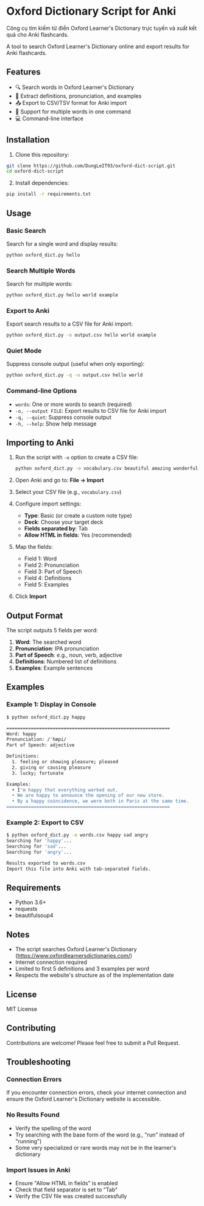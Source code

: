 # Oxford Dictionary Script for Anki

Công cụ tìm kiếm từ điển Oxford Learner's Dictionary trực tuyến và xuất kết quả cho Anki flashcards.

A tool to search Oxford Learner's Dictionary online and export results for Anki flashcards.

## Features

- 🔍 Search words in Oxford Learner's Dictionary
- 📝 Extract definitions, pronunciation, and examples
- 📤 Export to CSV/TSV format for Anki import
- 🎯 Support for multiple words in one command
- 💻 Command-line interface

## Installation

1. Clone this repository:
```bash
git clone https://github.com/DungLeIT93/oxford-dict-script.git
cd oxford-dict-script
```

2. Install dependencies:
```bash
pip install -r requirements.txt
```

## Usage

### Basic Search

Search for a single word and display results:
```bash
python oxford_dict.py hello
```

### Search Multiple Words

Search for multiple words:
```bash
python oxford_dict.py hello world example
```

### Export to Anki

Export search results to a CSV file for Anki import:
```bash
python oxford_dict.py -o output.csv hello world example
```

### Quiet Mode

Suppress console output (useful when only exporting):
```bash
python oxford_dict.py -q -o output.csv hello world
```

### Command-line Options

- `words`: One or more words to search (required)
- `-o, --output FILE`: Export results to CSV file for Anki import
- `-q, --quiet`: Suppress console output
- `-h, --help`: Show help message

## Importing to Anki

1. Run the script with `-o` option to create a CSV file:
   ```bash
   python oxford_dict.py -o vocabulary.csv beautiful amazing wonderful
   ```

2. Open Anki and go to: **File → Import**

3. Select your CSV file (e.g., `vocabulary.csv`)

4. Configure import settings:
   - **Type**: Basic (or create a custom note type)
   - **Deck**: Choose your target deck
   - **Fields separated by**: Tab
   - **Allow HTML in fields**: Yes (recommended)

5. Map the fields:
   - Field 1: Word
   - Field 2: Pronunciation
   - Field 3: Part of Speech
   - Field 4: Definitions
   - Field 5: Examples

6. Click **Import**

## Output Format

The script outputs 5 fields per word:
1. **Word**: The searched word
2. **Pronunciation**: IPA pronunciation
3. **Part of Speech**: e.g., noun, verb, adjective
4. **Definitions**: Numbered list of definitions
5. **Examples**: Example sentences

## Examples

### Example 1: Display in Console
```bash
$ python oxford_dict.py happy

============================================================
Word: happy
Pronunciation: /ˈhæpi/
Part of Speech: adjective

Definitions:
  1. feeling or showing pleasure; pleased
  2. giving or causing pleasure
  3. lucky; fortunate

Examples:
  • I'm happy that everything worked out.
  • We are happy to announce the opening of our new store.
  • By a happy coincidence, we were both in Paris at the same time.
============================================================
```

### Example 2: Export to CSV
```bash
$ python oxford_dict.py -o words.csv happy sad angry
Searching for 'happy'...
Searching for 'sad'...
Searching for 'angry'...

Results exported to words.csv
Import this file into Anki with tab-separated fields.
```

## Requirements

- Python 3.6+
- requests
- beautifulsoup4

## Notes

- The script searches Oxford Learner's Dictionary (https://www.oxfordlearnersdictionaries.com/)
- Internet connection required
- Limited to first 5 definitions and 3 examples per word
- Respects the website's structure as of the implementation date

## License

MIT License

## Contributing

Contributions are welcome! Please feel free to submit a Pull Request.

## Troubleshooting

### Connection Errors
If you encounter connection errors, check your internet connection and ensure the Oxford Learner's Dictionary website is accessible.

### No Results Found
- Verify the spelling of the word
- Try searching with the base form of the word (e.g., "run" instead of "running")
- Some very specialized or rare words may not be in the learner's dictionary

### Import Issues in Anki
- Ensure "Allow HTML in fields" is enabled
- Check that field separator is set to "Tab"
- Verify the CSV file was created successfully